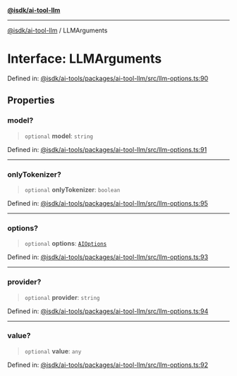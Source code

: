 [**@isdk/ai-tool-llm**](../README.md)

***

[@isdk/ai-tool-llm](../globals.md) / LLMArguments

# Interface: LLMArguments

Defined in: [@isdk/ai-tools/packages/ai-tool-llm/src/llm-options.ts:90](https://github.com/isdk/ai-tool-llm.js/blob/d6d9893dfd318ddf757b21ff3f422c985e852178/src/llm-options.ts#L90)

## Properties

### model?

> `optional` **model**: `string`

Defined in: [@isdk/ai-tools/packages/ai-tool-llm/src/llm-options.ts:91](https://github.com/isdk/ai-tool-llm.js/blob/d6d9893dfd318ddf757b21ff3f422c985e852178/src/llm-options.ts#L91)

***

### onlyTokenizer?

> `optional` **onlyTokenizer**: `boolean`

Defined in: [@isdk/ai-tools/packages/ai-tool-llm/src/llm-options.ts:95](https://github.com/isdk/ai-tool-llm.js/blob/d6d9893dfd318ddf757b21ff3f422c985e852178/src/llm-options.ts#L95)

***

### options?

> `optional` **options**: [`AIOptions`](AIOptions.md)

Defined in: [@isdk/ai-tools/packages/ai-tool-llm/src/llm-options.ts:93](https://github.com/isdk/ai-tool-llm.js/blob/d6d9893dfd318ddf757b21ff3f422c985e852178/src/llm-options.ts#L93)

***

### provider?

> `optional` **provider**: `string`

Defined in: [@isdk/ai-tools/packages/ai-tool-llm/src/llm-options.ts:94](https://github.com/isdk/ai-tool-llm.js/blob/d6d9893dfd318ddf757b21ff3f422c985e852178/src/llm-options.ts#L94)

***

### value?

> `optional` **value**: `any`

Defined in: [@isdk/ai-tools/packages/ai-tool-llm/src/llm-options.ts:92](https://github.com/isdk/ai-tool-llm.js/blob/d6d9893dfd318ddf757b21ff3f422c985e852178/src/llm-options.ts#L92)
